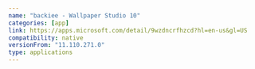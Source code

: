 ```yaml
---
name: "backiee - Wallpaper Studio 10"
categories: [app]
link: https://apps.microsoft.com/detail/9wzdncrfhzcd?hl=en-us&gl=US
compatibility: native
versionFrom: "11.110.271.0"
type: applications
---
```


